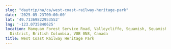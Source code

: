 ```yaml
---
slug: "daytrip/na/ca/west-coast-railway-heritage-park"
date: '2025-05-23T00:00:00'
lat: '49.71369822953552'
lng: '-123.0735840625'
location: Mamquam Forest Service Road, Valleycliffe, Squamish, Squamish-Lillooet Regional
  District, British Columbia, V8B 0N8, Canada
title: West Coast Railway Heritage Park
---
```



